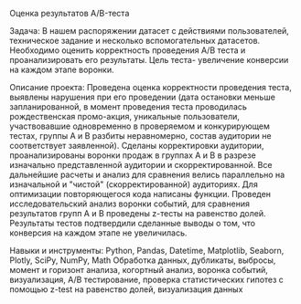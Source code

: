 Оценка результатов A/B-теста

Задача:
В нашем распоряжении датасет с действиями пользователей, техническое задание и несколько вспомогательных датасетов. Необходимо оценить корректность проведения А/В теста и проанализировать его результаты. Цель теста- увеличение конверсии на каждом этапе воронки.

Описание проекта:
Проведена оценка корректности проведения теста, выявлены нарушения при его проведении (дата остановки меньше запланированной, в момент проведения теста проводилась рождественская промо-акция, уникальные пользователи, участвовавшие одновременно в проверяемом и конкурирующем тестах, группы А и В разбиты неравномерно, состав аудитории не соответствует заявленной). Сделаны корректировки аудитории, проанализированы воронки продаж в группах А и В в разрезе изначально представленной аудитории и скорректированной. Все дальнейшие расчеты и анализ для сравнения велись параллельно на изначальной и "чистой" (скорректированной) аудиториях. Для оптимизации повторяющегося кода написаны функции.
Проведен исследовательский анализ воронки событий, для сравнения результатов групп А и В проведены z-тесты на равенство долей. Результаты тестов подтвердили сделанные выводы о том, что конверсия на каждом этапе не увеличилась.

Навыки и инструменты:
Python, Pandas, Datetime, Matplotlib, Seaborn, Plotly, SciPy, NumPy, Math
Обработка данных, дубликаты, выбросы, момент и горизонт анализа, когортный анализ, воронка событий, визуализация, А/В тестирование, проверка статистических гипотез с помощью z-test на равенство долей, визуализация данных
